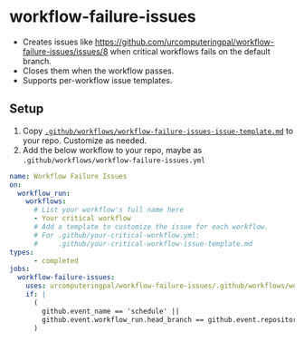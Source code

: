 # workflow-failure-issues

- Creates issues like https://github.com/urcomputeringpal/workflow-failure-issues/issues/8 when critical workflows fails on the default branch.
- Closes them when the workflow passes.
- Supports per-workflow issue templates.

## Setup

1. Copy [`.github/workflows/workflow-failure-issues-issue-template.md`](https://github.com/urcomputeringpal/workflow-failure-issues/blob/main/.github/workflows/workflow-failure-issues-issue-template.md) to your repo. Customize as needed.
1. Add the below workflow to your repo, maybe as `.github/workflows/workflow-failure-issues.yml`

```yaml
name: Workflow Failure Issues
on:
  workflow_run:
    workflows:
      # List your workflow's full name here
      - Your critical workflow
      # Add a template to customize the issue for each workflow.
      # For .github/your-critical-workflow.yml:
      #     .github/your-critical-workflow-issue-template.md
types:
      - completed
jobs:
  workflow-failure-issues:
    uses: urcomputeringpal/workflow-failure-issues/.github/workflows/workflow-failure-issues.yml@v0.0.2
    if: |
      (
        github.event_name == 'schedule' ||
        github.event.workflow_run.head_branch == github.event.repository.default_branch
      )
```
